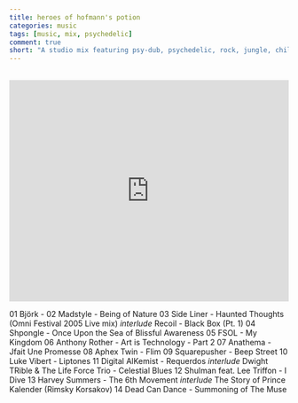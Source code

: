 ```yaml
---
title: heroes of hofmann's potion
categories: music
tags: [music, mix, psychedelic]
comment: true
short: "A studio mix featuring psy-dub, psychedelic, rock, jungle, chill-out and folk music."
---
```

<br>
<iframe width="100%" height="400" src="https://www.mixcloud.com/widget/iframe/?feed=%2Fkhofstadter%2Ftedor-heroes-of-hofmanns-potion%2F" frameborder="0" ></iframe>

01 Björk -
02 Madstyle - Being of Nature
03 Side Liner - Haunted Thoughts (Omni Festival 2005 Live mix)
_interlude_ Recoil - Black Box (Pt. 1)
04 Shpongle - Once Upon the Sea of Blissful Awareness
05 FSOL - My Kingdom
06 Anthony Rother - Art is Technology - Part 2
07 Anathema - Jfait Une Promesse
08 Aphex Twin - Flim
09 Squarepusher - Beep Street
10 Luke Vibert - Liptones
11 Digital AlKemist - Requerdos
_interlude_ Dwight TRible & The Life Force Trio - Celestial Blues
12 Shulman feat. Lee Triffon - I Dive
13 Harvey Summers - The 6th Movement
_interlude_ The Story of Prince Kalender (Rimsky Korsakov)
14 Dead Can Dance - Summoning of The Muse
